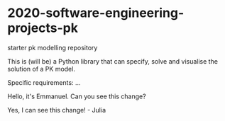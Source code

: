 # 2020-software-engineering-projects-pk
starter pk modelling repository

This is (will be) a Python library that can specify, solve and visualise the solution of a PK model.

Specific requirements: ...

Hello, it's Emmanuel. Can you see this change?

Yes, I can see this change! - Julia
